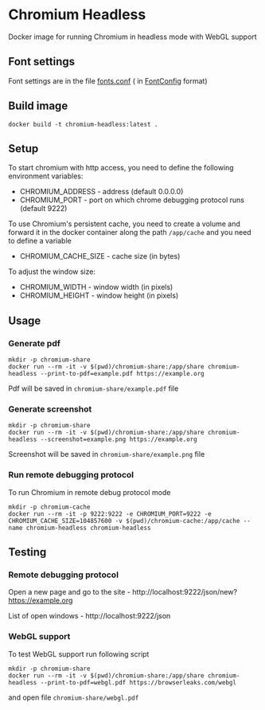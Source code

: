 # Chromium Headless

Docker image for running Chromium in headless mode with WebGL support

## Font settings

Font settings are in the file [fonts.conf](fonts.conf) (
in [FontConfig](https://www.freedesktop.org/software/fontconfig/fontconfig-user.html) format)

## Build image

```shell
docker build -t chromium-headless:latest . 
```

## Setup

To start chromium with http access, you need to define the following environment variables:

* CHROMIUM_ADDRESS - address (default 0.0.0.0)
* CHROMIUM_PORT - port on which chrome debugging protocol runs (default 9222)

To use Chromium's persistent cache, you need to create a volume and forward it in the docker container along the
path `/app/cache` and you need to define a variable

* CHROMIUM_CACHE_SIZE - cache size (in bytes)

To adjust the window size:

* CHROMIUM_WIDTH - window width (in pixels)
* CHROMIUM_HEIGHT - window height (in pixels)

## Usage

### Generate pdf

```shell
mkdir -p chromium-share
docker run --rm -it -v $(pwd)/chromium-share:/app/share chromium-headless --print-to-pdf=example.pdf https://example.org
```

Pdf will be saved in `chromium-share/example.pdf` file

### Generate screenshot

```shell
mkdir -p chromium-share
docker run --rm -it -v $(pwd)/chromium-share:/app/share chromium-headless --screenshot=example.png https://example.org
```

Screenshot will be saved in `chromium-share/example.png` file

### Run remote debugging protocol

To run Chromium in remote debug protocol mode

```shell
mkdir -p chromium-cache
docker run --rm -it -p 9222:9222 -e CHROMIUM_PORT=9222 -e CHROMIUM_CACHE_SIZE=104857600 -v $(pwd)/chromium-cache:/app/cache --name chromium-headless chromium-headless
```

## Testing

### Remote debugging protocol

Open a new page and go to the site - http://localhost:9222/json/new?https://example.org

List of open windows - http://localhost:9222/json

### WebGL support

To test WebGL support run following script

```shell
mkdir -p chromium-share
docker run --rm -it -v $(pwd)/chromium-share:/app/share chromium-headless --print-to-pdf=webgl.pdf https://browserleaks.com/webgl
```

and open file `chromium-share/webgl.pdf` 